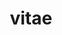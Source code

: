 ---
layout: cv
permalink: /cv/
title: vitae
nav: true
nav_order: 3
cv_pdf: CV_Tsung-Lin_Tsou.pdf
---